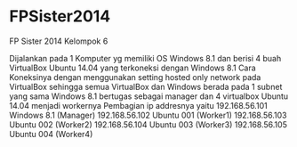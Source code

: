 FPSister2014
============

FP Sister 2014 Kelompok 6

Dijalankan pada 1 Komputer yg memiliki OS Windows 8.1 dan berisi 4 buah VirtualBox Ubuntu 14.04 yang terkoneksi dengan Windows 8.1
Cara Koneksinya dengan menggunakan setting hosted only network pada VirtualBox sehingga semua VirtualBox dan Windows berada pada 1 subnet yang sama
Windows 8.1 bertugas sebagai manager dan 4 virtualbox Ubuntu 14.04 menjadi workernya
Pembagian ip addresnya yaitu
192.168.56.101 Windows 8.1 (Manager)
192.168.56.102 Ubuntu 001 (Worker1)
192.168.56.103 Ubuntu 002 (Worker2)
192.168.56.104 Ubuntu 003 (Worker3)
192.168.56.105 Ubuntu 004 (Worker4)
